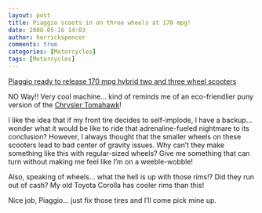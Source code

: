 ```yaml
---
layout: post
title: Piaggio scoots in on three wheels at 170 mpg!
date: 2008-05-16 14:03
author: herrickspencer
comments: true
categories: [Motorcycles]
tags: [Motorcycles]
---
```

[Piaggio ready to release 170 mpg hybrid two and three wheel scooters](http://www.gizmag.com/go/7730/)

NO Way!! Very cool machine... kind of reminds me of an eco-friendlier puny version of the [Chrysler Tomahawk](http://www.ohgizmo.com/2006/09/08/video-chrysler-tomahawk-v10-production-ready-motorcycle/)!

I like the idea that if my front tire decides to self-implode, I have a backup... wonder what it would be like to ride that adrenaline-fueled nightmare to its conclusion? However, I always thought that the smaller wheels on these scooters lead to bad center of gravity issues. Why can’t they make something like this with regular-sized wheels? Give me something that can turn without making me feel like I’m on a weeble-wobble!

Also, speaking of wheels... what the hell is up with those rims!? Did they run out of cash? My old Toyota Corolla has cooler rims than this!

Nice job, Piaggio... just fix those tires and I’ll come pick mine up.
